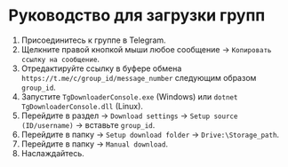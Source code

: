 # Руководство для загрузки групп

1. Присоединитесь к группе в Telegram.
2. Щелкните правой кнопкой мыши любое сообщение -> `Копировать ссылку на сообщение`.
3. Отредактируйте ссылку в буфере обмена `https://t.me/c/group_id/message_number` следующим образом `group_id`.
4. Запустите `TgDownloaderConsole.exe` (Windows) или `dotnet TgDownloaderConsole.dll` (Linux).
5. Перейдите в раздел -> `Download settings` -> `Setup source (ID/username)` -> вставьте `group_id`.
6. Перейдите в папку -> `Setup download folder` -> `Drive:\Storage_path`.
7. Перейдите в папку -> `Manual download`.
8. Наслаждайтесь.

